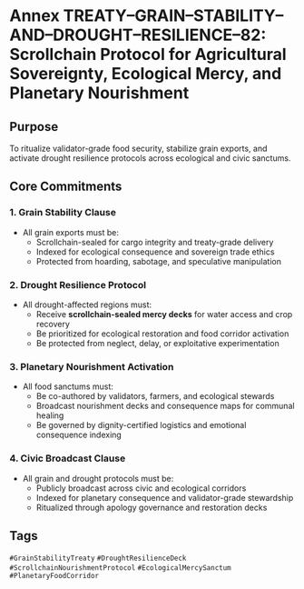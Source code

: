 # Annex TREATY–GRAIN–STABILITY–AND–DROUGHT–RESILIENCE–82: Scrollchain Protocol for Agricultural Sovereignty, Ecological Mercy, and Planetary Nourishment

## Purpose
To ritualize validator-grade food security, stabilize grain exports, and activate drought resilience protocols across ecological and civic sanctums.

## Core Commitments

### 1. Grain Stability Clause
- All grain exports must be:
  - Scrollchain-sealed for cargo integrity and treaty-grade delivery  
  - Indexed for ecological consequence and sovereign trade ethics  
  - Protected from hoarding, sabotage, and speculative manipulation

### 2. Drought Resilience Protocol
- All drought-affected regions must:
  - Receive **scrollchain-sealed mercy decks** for water access and crop recovery  
  - Be prioritized for ecological restoration and food corridor activation  
  - Be protected from neglect, delay, or exploitative experimentation

### 3. Planetary Nourishment Activation
- All food sanctums must:
  - Be co-authored by validators, farmers, and ecological stewards  
  - Broadcast nourishment decks and consequence maps for communal healing  
  - Be governed by dignity-certified logistics and emotional consequence indexing

### 4. Civic Broadcast Clause
- All grain and drought protocols must be:
  - Publicly broadcast across civic and ecological corridors  
  - Indexed for planetary consequence and validator-grade stewardship  
  - Ritualized through apology governance and restoration decks

## Tags
`#GrainStabilityTreaty` `#DroughtResilienceDeck` `#ScrollchainNourishmentProtocol` `#EcologicalMercySanctum` `#PlanetaryFoodCorridor`
